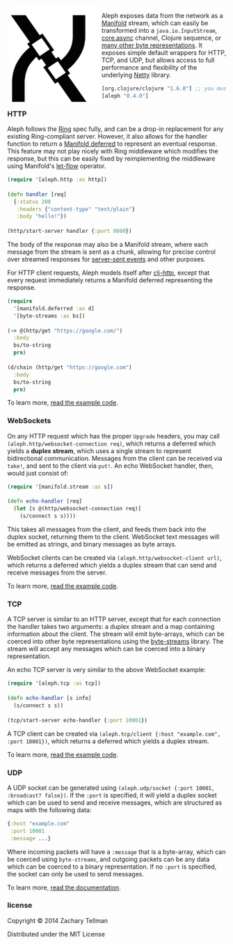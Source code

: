 <img src="/docs/aleph.png" align="left" height="225px" hspace="5px"/>

Aleph exposes data from the network as a [Manifold](https://github.com/ztellman/manifold) stream, which can easily be transformed into a `java.io.InputStream`, [core.async](https://github.com/clojure/core.async) channel, Clojure sequence, or [many other byte representations](https://github.com/ztellman/byte-streams).  It exposes simple default wrappers for HTTP, TCP, and UDP, but allows access to full performance and flexibility of the underlying [Netty](https://github.com/netty/netty) library.

```clj
[org.clojure/clojure "1.6.0"] ;; you must use 1.6.0 or later
[aleph "0.4.0"]
```

### HTTP

Aleph follows the [Ring](https://github.com/ring-clojure) spec fully, and can be a drop-in replacement for any existing Ring-compliant server.  However, it also allows for the handler function to return a [Manifold deferred](https://github.com/ztellman/manifold) to represent an eventual response.  This feature may not play nicely with Ring middleware which modifies the response, but this can be easily fixed by reimplementing the middleware using Manifold's [let-flow](https://github.com/ztellman/manifold/blob/master/docs/deferred.md#let-flow) operator.

```clj
(require '[aleph.http :as http])

(defn handler [req]
  {:status 200
   :headers {"content-type" "text/plain"}
   :body "hello!"})

(http/start-server handler {:port 8080})
```

The body of the response may also be a Manifold stream, where each message from the stream is sent as a chunk, allowing for precise control over streamed responses for [server-sent events](http://en.wikipedia.org/wiki/Server-sent_events) and other purposes.

For HTTP client requests, Aleph models itself after [clj-http](https://github.com/dakrone/clj-http), except that every request immediately returns a Manifold deferred representing the response.

```clj
(require
  '[manifold.deferred :as d]
  '[byte-streams :as bs])

(-> @(http/get "https://google.com/")
  :body
  bs/to-string
  prn)

(d/chain (http/get "https://google.com")
  :body
  bs/to-string
  prn)
```

To learn more, [read the example code](http://ideolalia.com/aleph/literate.html#aleph.examples.http).

### WebSockets

On any HTTP request which has the proper `Upgrade` headers, you may call `(aleph.http/websocket-connection req)`, which returns a deferred which yields a **duplex stream**, which uses a single stream to represent bidirectional communication.  Messages from the client can be received via `take!`, and sent to the client via `put!`.  An echo WebSocket handler, then, would just consist of:

```clj
(require '[manifold.stream :as s])

(defn echo-handler [req]
  (let [s @(http/websocket-connection req)]
    (s/connect s s))))
```

This takes all messages from the client, and feeds them back into the duplex socket, returning them to the client.  WebSocket text messages will be emitted as strings, and binary messages as byte arrays.

WebSocket clients can be created via `(aleph.http/websocket-client url)`, which returns a deferred which yields a duplex stream that can send and receive messages from the server.

To learn more, [read the example code](http://ideolalia.com/aleph/literate.html#aleph.examples.websocket).

### TCP

A TCP server is similar to an HTTP server, except that for each connection the handler takes two arguments: a duplex stream and a map containing information about the client.  The stream will emit byte-arrays, which can be coerced into other byte representations using the [byte-streams](https://github.com/ztellman/byte-streams) library.  The stream will accept any messages which can be coerced into a binary representation.

An echo TCP server is very similar to the above WebSocket example:

```clj
(require '[aleph.tcp :as tcp])

(defn echo-handler [s info]
  (s/connect s s))

(tcp/start-server echo-handler {:port 10001})
```

A TCP client can be created via `(aleph.tcp/client {:host "example.com", :port 10001})`, which returns a deferred which yields a duplex stream.

To learn more, [read the example code](http://ideolalia.com/aleph/literate.html#aleph.examples.tcp).

### UDP

A UDP socket can be generated using `(aleph.udp/socket {:port 10001, :broadcast? false})`.  If the `:port` is specified, it will yield a duplex socket which can be used to send and receive messages, which are structured as maps with the following data:

```clj
{:host "example.com"
 :port 10001
 :message ...}
```

Where incoming packets will have a `:message` that is a byte-array, which can be coerced using `byte-streams`, and outgoing packets can be any data which can be coerced to a binary representation.  If no `:port` is specified, the socket can only be used to send messages.

To learn more, [read the documentation](http://ideolalia.com/aleph/aleph.udp.html).

### license

Copyright © 2014 Zachary Tellman

Distributed under the MIT License
